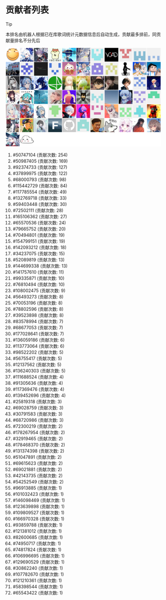 # 贡献者列表

> [!TIP]
> 本排名由机器人根据已在库歌词统计元数据信息后自动生成，贡献最多排前，同贡献量排名不分先后

![贡献者头像画廊](./CONTRIBUTORS.svg)

1. #50747104 (贡献次数: 254)
2. #50987405 (贡献次数: 169)
3. #92374733 (贡献次数: 127)
4. #37899975 (贡献次数: 122)
5. #68000793 (贡献次数: 98)
6. #115442729 (贡献次数: 84)
7. #117785554 (贡献次数: 49)
8. #132769718 (贡献次数: 33)
9. #59403448 (贡献次数: 30)
10. #72502111 (贡献次数: 28)
11. #165106362 (贡献次数: 27)
12. #65570536 (贡献次数: 24)
13. #79665752 (贡献次数: 20)
14. #70494801 (贡献次数: 19)
15. #154799151 (贡献次数: 19)
16. #142093212 (贡献次数: 18)
17. #34237075 (贡献次数: 15)
18. #52089819 (贡献次数: 13)
19. #144699338 (贡献次数: 13)
20. #141757610 (贡献次数: 11)
21. #99335871 (贡献次数: 10)
22. #76810494 (贡献次数: 10)
23. #108002475 (贡献次数: 9)
24. #56493273 (贡献次数: 8)
25. #70053196 (贡献次数: 8)
26. #78802596 (贡献次数: 8)
27. #39523898 (贡献次数: 8)
28. #83578994 (贡献次数: 7)
29. #68677053 (贡献次数: 7)
30. #177028641 (贡献次数: 7)
31. #136059186 (贡献次数: 6)
32. #113773064 (贡献次数: 6)
33. #98522202 (贡献次数: 5)
34. #56755417 (贡献次数: 5)
35. #12137562 (贡献次数: 5)
36. #136240303 (贡献次数: 5)
37. #111688524 (贡献次数: 4)
38. #91305636 (贡献次数: 4)
39. #117369476 (贡献次数: 4)
40. #139452696 (贡献次数: 4)
41. #25819318 (贡献次数: 3)
42. #69028759 (贡献次数: 3)
43. #30791583 (贡献次数: 3)
44. #68720986 (贡献次数: 3)
45. #72300219 (贡献次数: 2)
46. #178267954 (贡献次数: 2)
47. #32919465 (贡献次数: 2)
48. #178468370 (贡献次数: 2)
49. #131374398 (贡献次数: 2)
50. #51047891 (贡献次数: 2)
51. #69615623 (贡献次数: 2)
52. #69021881 (贡献次数: 2)
53. #42143735 (贡献次数: 2)
54. #54252549 (贡献次数: 2)
55. #96913885 (贡献次数: 1)
56. #101032423 (贡献次数: 1)
57. #146098469 (贡献次数: 1)
58. #123639898 (贡献次数: 1)
59. #109809527 (贡献次数: 1)
60. #166970328 (贡献次数: 1)
61. #93859788 (贡献次数: 1)
62. #121381012 (贡献次数: 1)
63. #82600685 (贡献次数: 1)
64. #74950717 (贡献次数: 1)
65. #74817824 (贡献次数: 1)
66. #106996695 (贡献次数: 1)
67. #129690529 (贡献次数: 1)
68. #30862240 (贡献次数: 1)
69. #107782670 (贡献次数: 1)
70. #121210361 (贡献次数: 1)
71. #58398544 (贡献次数: 1)
72. #65543422 (贡献次数: 1)
